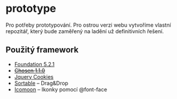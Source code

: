 prototype
=========

Pro potřeby prototypování. Pro ostrou verzi webu vytvoříme vlastní repozitář, který bude zaměřený na ladění už definitivních řešení.

## Použitý framework
+ [Foundation 5.2.1](http://foundation.zurb.com/develop/download.html)
+ ~~[Chosen 1.1.0](http://harvesthq.github.io/chosen/)~~
+ [Jquery Cookies](https://github.com/carhartl/jquery-cookie)
+ [Sortable](https://github.com/RubaXa/Sortable) – Drag&Drop
+ [Icomoon](http://icomoon.io/app/#/select) – Ikonky pomocí @font-face
